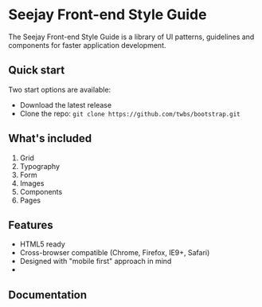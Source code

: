 # Seejay Front-end Style Guide

The Seejay Front-end Style Guide is a library of UI patterns, guidelines and components for faster application development.

## Quick start

Two start options are available: 

* Download the latest release
* Clone the repo: `git clone https://github.com/twbs/bootstrap.git`

## What's included

1. Grid
2. Typography
3. Form 
4. Images
5. Components
6. Pages

## Features

* HTML5 ready
* Cross-browser compatible (Chrome, Firefox, IE9+, Safari)
* Designed with "mobile first" approach in mind
*

## Documentation

